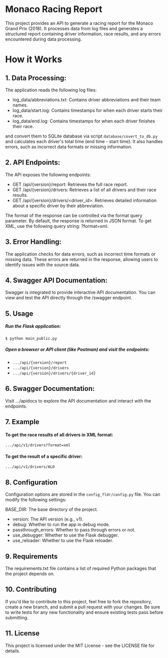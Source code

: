 # Monaco Racing Report

This project provides an API to generate a racing report for the Monaco Grand Prix (2018). It processes data from log files and generates a structured report containing driver information, race results, and any errors encountered during data processing.

# How it Works
## 1. Data Processing:
The application reads the following log files:<br>
+ log_data/abbreviations.txt: Contains driver abbreviations and their team names.<br>
+ log_data/start.log: Contains timestamps for when each driver starts their race.<br>
+ log_data/end.log: Contains timestamps for when each driver finishes their race.<br>

and convert them to SQLite database via script `database/covert_to_db.py` and calculates each driver's total time (end time - start time). It also handles errors, such as incorrect data formats or missing information.

## 2. API Endpoints:
The API exposes the following endpoints:
+ GET /api/{version}/report: Retrieves the full race report.
+ GET /api/{version}/drivers: Retrieves a list of all drivers and their race results.
+ GET /api/{version}/drivers/<driver_id>: Retrieves detailed information about a specific driver by their abbreviation.

The format of the response can be controlled via the format query parameter. By default, the response is returned in JSON format. To get XML, use the following query string: ?format=xml.

## 3. Error Handling:
The application checks for data errors, such as incorrect time formats or missing data. These errors are returned in the response, allowing users to identify issues with the source data.

## 4. Swagger API Documentation:
Swagger is integrated to provide interactive API documentation. You can view and test the API directly through the /swagger endpoint.

## 5. Usage
##### Run the Flask application:
```$ python main_public.py```

##### Open a browser or API client (like Postman) and visit the endpoints:
+ ```.../api/{version}/report```
+ ```.../api/{version}/drivers```
+ ```.../api/{version}/drivers/{driver_id}```

## 6. Swagger Documentation: 
Visit .../apidocs to explore the API documentation and interact with the endpoints.

## 7. Example
#### To get the race results of all drivers in XML format:
```.../api/v1/drivers?format=xml```

#### To get the result of a specific driver:
```.../api/v1/drivers/ALO```

## 8. Configuration
Configuration options are stored in the `config_fldr/config.py` file. You can modify the following settings:

BASE_DIR: The base directory of the project.
+ version: The API version (e.g., v1).
+ debug: Whether to run the app in debug mode.
+ passthrough_errors: Whether to pass through errors or not.
+ use_debugger: Whether to use the Flask debugger.
+ use_reloader: Whether to use the Flask reloader.

## 9. Requirements
The requirements.txt file contains a list of required Python packages that the project depends on.

## 10. Contributing
If you'd like to contribute to this project, feel free to fork the repository, create a new branch, and submit a pull request with your changes. Be sure to write tests for any new functionality and ensure existing tests pass before submitting.

## 11. License
This project is licensed under the MIT License - see the LICENSE file for details.